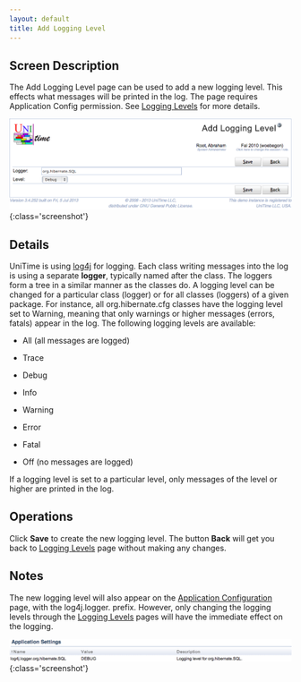 ```yaml
---
layout: default
title: Add Logging Level
---
```



## Screen Description

 The Add Logging Level page can be used to add a new logging level. This effects what messages will be printed in the log. The page requires Application Config permission. See [Logging Levels](logging-levels) for more details.

![Add Logging Level](images/add-logging-level-2.png){:class='screenshot'}

## Details


 UniTime is using [log4j](http://logging.apache.org/log4j/1.2/) for logging. Each class writing messages into the log is using a separate **logger**, typically named after the class. The loggers form a tree in a similar manner as the classes do. A logging level can be changed for a particular class (logger) or for all classes (loggers) of a given package. For instance, all org.hibernate.cfg classes have the logging level set to Warning, meaning that only warnings or higher messages (errors, fatals) appear in the log. The following logging levels are available:

* All (all messages are logged)

* Trace

* Debug

* Info

* Warning

* Error

* Fatal

* Off (no messages are logged)


 If a logging level is set to a particular level, only messages of the level or higher are printed in the log.

## Operations


 Click **Save** to create the new logging level. The button **Back** will get you back to [Logging Levels](logging-levels) page without making any changes.

## Notes


 The new logging level will also appear on the [Application Configuration](application-configuration) page, with the log4j.logger. prefix. However, only changing the logging levels through the [Logging Levels](logging-levels) pages will have the immediate effect on the logging.


![Add Logging Level](images/add-logging-level-1.png){:class='screenshot'}
